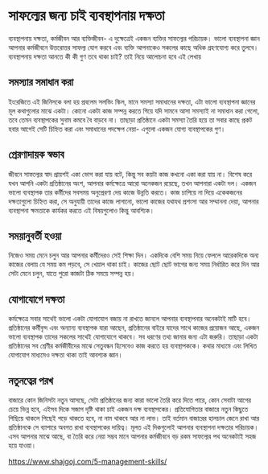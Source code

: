 # সাফল্যের জন্য চাই ব্যবস্থাপনায় দক্ষতা

ব্যবস্থাপনায় দক্ষতা, কর্মজীবন আর ব্যক্তিজীবন- এ দুক্ষেত্রেই একজন ব্যক্তির সাফল্যের পরিচায়ক। ভালো ব্যবস্থাপনা জ্ঞান আপনার কর্মজীবনে উত্তরোত্তর সাফল্য যোগ করবে এবং ব্যক্তি আপনাকেও সকলের কাছে অধিক গ্রহণযোগ্য করে তুলবে। ব্যবস্থাপনায় দক্ষতা আনতে কী কী গুণ তবে থাকা চাই? তাই নিয়ে আলোচনা হবে এই লেখায়

## সমস্যার সমাধান করা
ইংরেজিতে এই জিনিসকে বলা হয় প্রবলেম সলভিং স্কিল, মানে সমস্যা সমাধানের দক্ষতা, এটা ভালো ব্যবস্থাপনা জ্ঞানের মূল কথাগুলোর মাঝে একটা। কোনো একটা কাজ সম্পন্ন করতে গিয়ে যদি সামনে আসা সমস্যাই না সমাধান করা গেলো, তবে তেমন ব্যবস্থাপকের সুনাম কমবে বৈ বাড়বে না। তাছাড়া প্রতিষ্ঠানে একটা সমস্যা তৈরি হয়ে তা সবার কাছে প্রকট হবার আগেই সেটি চিহ্নিত করা এবং সমাধানের পদক্ষেপ নেয়া- এগুলো একজন যোগ্য ব্যবস্থাপকের গুণ।

## প্রেরণাদায়ক স্বভাব
জীবনে সাফল্যের স্বাদ প্রায়শই একা ভোগ করা যায় বটে, কিন্তু সব কয়টা কাজ কখনো একা করা যায় না। বিশেষ করে যখন আপনি একটা প্রতিষ্ঠানের অংশ, আপনার কর্মক্ষেত্রে আরো অনেকজন রয়েছে, তখন আপনারা একটা দল। একজন ভালো ব্যবস্থাপক তার কর্মীদের সবসময় অনুপ্রেরণা দেয় কাজে উন্নতি করতে। কাজ চাপিয়ে না দিয়ে একেকজনের দক্ষতাগুলো চিহ্নিত করা, সে অনুযায়ী তাদের কাজে লাগানো, ভালো কাজের যথাযথ প্রশংসা আর সম্মাননা দেয়া, আপনার ব্যবস্থাপনা ক্ষমতাকে কার্যকর করতে এই বিষয়গুলোও কিন্তু আবশ্যিক।

## সময়ানুবর্তী হওয়া
নিজেও সময় মেনে চলুন আর আপনার কর্মীদেরও সেই শিক্ষা দিন। একদিকে বেশি সময় নিয়ে ফেললে আরেকদিকে অন্য কাজের বেলায় যে সময় কম পড়বে, সে খেয়াল থাকা চাই। কাজের ছোট ছোট ভাগের জন্য সময় নির্ধারিত করে দিন আর সেটা মেনে চলুন, যাতে পুরো কাজটা ঠিক সময়ে সম্পন্ন হয়।

## যোগাযোগে দক্ষতা
কর্মক্ষেত্রে সবার সাথেই ভালো একটা যোগাযোগ বজায় না রাখতে জানলে আপনার ব্যবস্থাপনার অনেকটাই মাটি হবে। প্রতিষ্ঠানের কর্মীবৃন্দ এবং অন্যান্য ব্যবস্থাপক যারা আছেন, প্রতিষ্ঠানের বাইরে যাদের সাথে কাজের প্রয়োজন আছে, একজন ভালো ব্যবস্থাপক তাদের সকলের সাথেই যোগাযোগে থাকবে। সব ধরণের তথ্য জানার জন্য এটা জরুরি। তাছাড়া একটা প্রতিষ্ঠানের সব শ্রেণীর কর্মজীবীদের মাঝে সেতুবন্ধন হিসেবেও কাজ করতে হয় ব্যবস্থাপককে। কথার মাধ্যমে এবং লিখিত যোগাযোগ মাধ্যমেও দক্ষতা থাকা তাই আবশ্যক জ্ঞান।

## নতুনত্বের পরখ
বাজারে কোন জিনিসটা নতুন আসছে, সেটা প্রতিষ্ঠানের জন্য কারা ভালো তৈরি করে দিতে পারে, কোন সেবাটা আগের চেয়ে ভিন্ন হবে, এইসব দিকে সজাগ দৃষ্টি থাকা চাই একজন দক্ষ ব্যবস্থাপকের। প্রতিযোগিতার বাজারে নতুন কিছুতে পিছিয়ে থাকলে পিছেই পড়ে থাকতে হবে, না নাম থাকবে আর না লাভ। তাই বর্তমান বাজারের হালচাল জেনে রাখা আর প্রতিষ্ঠানকে সে ব্যাপারে অবগত রাখা ব্যবস্থাপকের দায়িত্ব।
মূলত এই দিকগুলোই আপনার ব্যবস্থাপনা দক্ষতার পরিচায়ক। এসব আপনার মাঝে আছে, বা তৈরি করে নেয়া সম্ভব মানে আপনার কর্মজীবনে বড় রকম সাফল্যের পথ অনেকটাই সহজ হয়ে যাওয়া।

https://www.shajgoj.com/5-management-skills/
